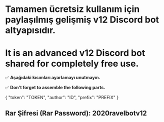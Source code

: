 # Tamamen ücretsiz kullanım için paylaşılmış gelişmiş v12 Discord bot altyapısıdır.
# It is an advanced v12 Discord bot shared for completely free use.
✅ **Aşağıdaki kısımları ayarlamayı unutmayın.**
⠀

✅ **Don't forget to assemble the following parts.**
⠀

{
  "token": "TOKEN",
  "author": "ID",
  "prefix": "PREFIX"
}
⠀
## Rar Şifresi (Rar Password): 2020ravelbotv12
